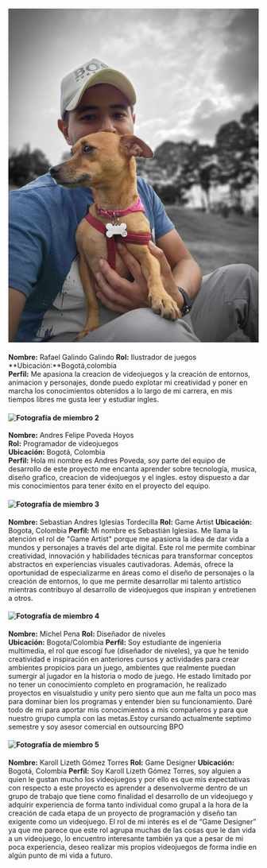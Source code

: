 #### ![Fotografía de miembro 1](20230813_150431.jpg)
**Nombre:** Rafael Galindo Galindo 
**Rol:** Ilustrador de juegos  
**Ubicación:**Bogotá,colombia  
**Perfil:** Me apasiona la creacion de videojuegos y la creación de entornos, animacion y personajes, donde puedo explotar mi creatividad y poner en marcha los conocimientos obtenidos a lo largo de mi carrera, en mis tiempos libres me gusta leer y estudiar ingles.

#### ![Fotografía de miembro 2](https://github.com/user-attachments/assets/3c783ac1-9ba3-4dcf-b0a9-48974a887ecb)
**Nombre:** Andres Felipe Poveda Hoyos   
**Rol:** Programador de videojuegos  
**Ubicación:** Bogotá, Colombia  
**Perfil:** Hola mi nombre es Andres Poveda, soy parte del equipo de desarrollo de este proyecto me encanta aprender sobre tecnología, musica, diseño grafico, creacion de videojuegos y el ingles. estoy dispuesto a dar mis conocimientos para tener éxito en el proyecto del equipo.

#### ![Fotografía de miembro 3](https://github.com/user-attachments/assets/3271e5d5-45bd-44b6-96b0-58c705f0ade2)
**Nombre:** Sebastian Andres Iglesias Tordecilla
**Rol:** Game Artist
**Ubicación:** Bogota, Colombia
**Perfil:** Mi nombre es Sebastián Iglesias. Me llama la atención el rol de "Game Artist" porque me apasiona la idea de dar vida a mundos y personajes a través del arte digital. Este rol me permite combinar creatividad, innovación y habilidades técnicas para transformar conceptos abstractos en experiencias visuales cautivadoras. Además, ofrece la oportunidad de especializarme en áreas como el diseño de personajes o la creación de entornos, lo que me permite desarrollar mi talento artístico mientras contribuyo al desarrollo de videojuegos que inspiran y entretienen a otros.

#### ![Fotografía de miembro 4](https://github.com/user-attachments/assets/ab81a2ff-3630-42c2-8656-5c9ec3b775df)
**Nombre:** Michel Pena
**Rol:** Diseñador de niveles   
**Ubicación:** Bogota/Colombia 
**Perfil:** Soy estudiante de ingenieria multimedia, el rol que escogí fue (diseñador de niveles), ya que he tenido creatividad e inspiración en anteriores cursos y actividades para crear ambientes propicios para un juego, ambientes que realmente puedan sumergir al jugador en la historia o modo de juego. He estado limitado por no tener un conocimiento completo en programación, he realizado proyectos en visualstudio y unity pero siento que aun me falta un poco mas para dominar bien los programas y entender bien su funcionamiento. Daré todo de mi para aportar mis conocimientos a mis compañeros y para que nuestro grupo cumpla con las metas.Estoy cursando actualmente septimo semestre y soy asesor comercial en outsourcing BPO

#### ![Fotografía de miembro 5](https://github.com/user-attachments/assets/1bf43cba-b011-48d7-96d1-fb4b260dfc2b)
**Nombre:** Karoll Lizeth Gómez Torres
**Rol:** Game Designer 
**Ubicación:** Bogotá, Colombia 
**Perfil:** Soy Karoll Lizeth Gómez Torres, soy alguien a quien le gustan mucho los videojuegos y por ello es que mis expectativas con respecto a este proyecto es aprender a desenvolverme dentro de un grupo de trabajo que tiene como finalidad el desarrollo de un videojuego y adquirir experiencia de forma tanto individual como grupal a la hora de la creación de cada etapa de un proyecto de programación y diseño tan exigente como un videojuego. El rol de mi interés es el de “Game Designer” ya que me parece que este rol agrupa muchas de las cosas que le dan vida a un videojuego, lo encuentro interesante también ya que a pesar de mi poca experiencia, deseo realizar mis propios videojuegos de forma indie en algún punto de mi vida a futuro. 
